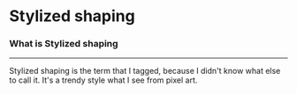 # Stylized shaping
### What is Stylized shaping
---
Stylized shaping is the term that I tagged, because I didn't know what else to call it. It's a trendy style what I see from pixel art.

###
